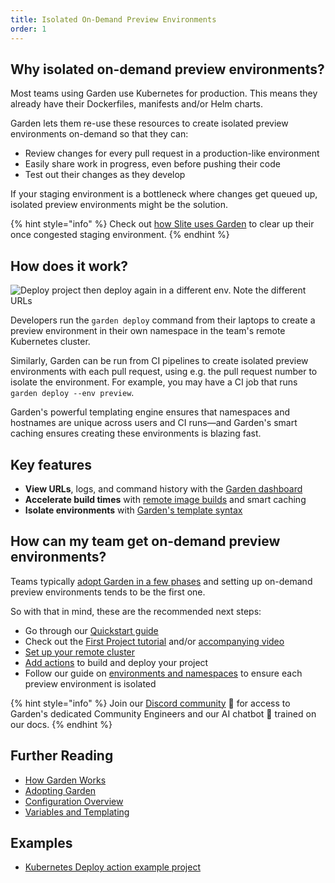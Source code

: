 ```yaml
---
title: Isolated On-Demand Preview Environments
order: 1
---
```


## Why isolated on-demand preview environments?

Most teams using Garden use Kubernetes for production. This means they already have their Dockerfiles, manifests and/or Helm charts.

Garden lets them re-use these resources to create isolated preview environments on-demand so that they can:

- Review changes for every pull request in a production-like environment
- Easily share work in progress, even before pushing their code
- Test out their changes as they develop

If your staging environment is a bottleneck where changes get queued up, isolated preview environments might be the solution.

{% hint style="info" %}
Check out [how Slite uses Garden](https://garden.io/blog/garden-is-the-best-companion-for-a-kubernetes-dev-from-local-envs-to-cd) to clear up their once congested staging environment.
{% endhint %}

## How does it work?

![Deploy project then deploy again in a different env. Note the different URLs](https://github.com/garden-io/garden/assets/5373776/bdac24a9-4e77-47f4-87dd-c68730fb601a)

Developers run the `garden deploy` command from their laptops to create a preview environment in their own namespace in the team's remote Kubernetes cluster.

Similarly, Garden can be run from CI pipelines to create isolated preview environments with each pull request, using e.g. the pull request number to isolate the environment. For example, you may have a CI job that runs `garden deploy --env preview`.

Garden's powerful templating engine ensures that namespaces and hostnames are unique across users and CI runs—and Garden's smart caching ensures creating these environments is blazing fast.

## Key features

- **View URLs**, logs, and command history with the [Garden dashboard](https://app.garden.io)
- **Accelerate build times** with [remote image builds](../k8s-plugins/guides/in-cluster-building.md) and smart caching
- **Isolate environments** with [Garden's template syntax](../using-garden/variables-and-templating.md)

## How can my team get on-demand preview environments?

Teams typically [adopt Garden in a few phases](../overview/adopting-garden.md) and setting up on-demand preview environments tends to be the first one.

So with that in mind, these are the recommended next steps:

- Go through our [Quickstart guide](../getting-started/quickstart.md)
- Check out the [First Project tutorial](../tutorials/README.md) and/or [accompanying video](https://youtu.be/0y5E8K-8kr4)
- [Set up your remote cluster](../k8s-plugins/remote-k8s/README.md)
- [Add actions](../k8s-plugins/actions/README.md) to build and deploy your project
- Follow our guide on [environments and namespaces](../guides/namespaces.md) to ensure each preview environment is isolated

{% hint style="info" %}
Join our [Discord community](https://go.garden.io/discord) 🌸 for access to Garden's dedicated Community Engineers and our AI chatbot 🤖  trained on our docs.
{% endhint %}

## Further Reading

- [How Garden Works](../overview/how-garden-works.md)
- [Adopting Garden](../overview/adopting-garden.md)
- [Configuration Overview](../using-garden/configuration-overview.md)
- [Variables and Templating](../using-garden/variables-and-templating.md)

## Examples

- [Kubernetes Deploy action example project](https://github.com/garden-io/garden/tree/0.13.51/examples/k8s-deploy-patch-resources)
